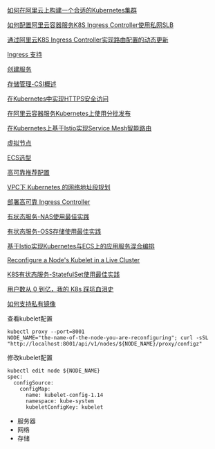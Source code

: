 [如何在阿里云上构建一个合适的Kubernetes集群](https://yq.aliyun.com/articles/602932)

[如何配置阿里云容器服务K8S Ingress Controller使用私网SLB](https://yq.aliyun.com/articles/603655)

[通过阿里云K8S Ingress Controller实现路由配置的动态更新](https://yq.aliyun.com/articles/692732)

[Ingress 支持](https://help.aliyun.com/document_detail/86533.html)

[创建服务](https://help.aliyun.com/document_detail/86512.html)

[存储管理-CSI概述](https://help.aliyun.com/document_detail/134722.html)

[在Kubernetes中实现HTTPS安全访问](https://help.aliyun.com/document_detail/93804.html)

[在阿里云容器服务Kubernetes上使用分批发布](https://help.aliyun.com/document_detail/87370.html)

[在Kubernetes上基于Istio实现Service Mesh智能路由](https://help.aliyun.com/document_detail/128533.html)

[虚拟节点](https://help.aliyun.com/document_detail/118970.html)

[ECS选型](https://help.aliyun.com/document_detail/98886.html)

[高可靠推荐配置](https://help.aliyun.com/document_detail/94292.html)

[VPC下 Kubernetes 的网络地址段规划](https://help.aliyun.com/document_detail/86500.html)

[部署高可靠 Ingress Controller](https://help.aliyun.com/document_detail/86750.html)

[有状态服务-NAS使用最佳实践](https://help.aliyun.com/document_detail/100684.html)

[有状态服务-OSS存储使用最佳实践](https://help.aliyun.com/document_detail/100713.html)

[基于Istio实现Kubernetes与ECS上的应用服务混合编排](https://help.aliyun.com/document_detail/90707.html)

[Reconfigure a Node's Kubelet in a Live Cluster](https://kubernetes.io/docs/tasks/administer-cluster/reconfigure-kubelet/#generate-the-configuration-file)

[K8S有状态服务-StatefulSet使用最佳实践](https://yq.aliyun.com/articles/629007)

[用户数从 0 到亿，我的 K8s 踩坑血泪史](https://yq.aliyun.com/articles/717100)

[如何支持私有镜像](https://help.aliyun.com/document_detail/86562.html)


查看kubelet配置
```shell
kubectl proxy --port=8001
NODE_NAME="the-name-of-the-node-you-are-reconfiguring"; curl -sSL "http://localhost:8001/api/v1/nodes/${NODE_NAME}/proxy/configz"
```
修改kubelet配置
```shell
kubectl edit node ${NODE_NAME}
spec:
  configSource:
    configMap:
      name: kubelet-config-1.14
      namespace: kube-system
      kubeletConfigKey: kubelet
```



* 服务器
* 网络
* 存储